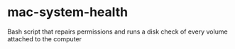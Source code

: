 # mac-system-health
Bash script that repairs permissions and runs a disk check of every volume attached to the computer
